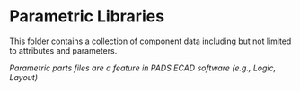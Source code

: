 # Parametric Libraries

This folder contains a collection of component data including but not limited to attributes and parameters.

*Parametric parts files are a feature in PADS ECAD software (e.g., Logic, Layout)*
